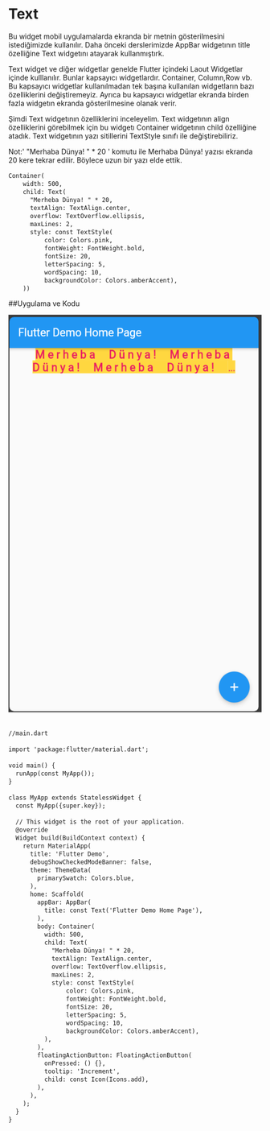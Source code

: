 # Text

Bu widget mobil uygulamalarda ekranda bir metnin gösterilmesini istediğimizde kullanılır. Daha önceki derslerimizde AppBar widgetının title özelliğine Text widgetını atayarak kullanmıştırk. 

Text widget ve diğer widgetlar genelde Flutter içindeki Laout Widgetlar içinde kulllanılır. Bunlar kapsayıcı widgetlardır. Container, Column,Row vb. Bu kapsayıcı widgetlar kullanılmadan tek başına kullanılan widgetların bazı özelliklerini değiştiremeyiz. Ayrıca bu kapsayıcı widgetlar ekranda birden fazla widgetın ekranda gösterilmesine olanak verir.

Şimdi Text widgetının özelliklerini inceleyelim. Text widgetının align özelliklerini görebilmek için bu widgetı Container widgetının child özelliğine atadık.
Text widgetının yazı sitillerini TextStyle sınıfı ile değiştirebiliriz.

Not:' "Merhaba Dünya! " * 20 ' komutu ile Merhaba Dünya! yazısı ekranda 20 kere tekrar edilir. Böylece uzun bir yazı elde ettik.

````
Container(
    width: 500,
    child: Text(
      "Merheba Dünya! " * 20,
      textAlign: TextAlign.center,
      overflow: TextOverflow.ellipsis,
      maxLines: 2,
      style: const TextStyle(
          color: Colors.pink,
          fontWeight: FontWeight.bold,
          fontSize: 20,
          letterSpacing: 5,
          wordSpacing: 10,
          backgroundColor: Colors.amberAccent),
    ))

````


##Uygulama ve Kodu

![Screenshot](images/Text.png)

````

//main.dart

import 'package:flutter/material.dart';

void main() {
  runApp(const MyApp());
}

class MyApp extends StatelessWidget {
  const MyApp({super.key});

  // This widget is the root of your application.
  @override
  Widget build(BuildContext context) {
    return MaterialApp(
      title: 'Flutter Demo',
      debugShowCheckedModeBanner: false,
      theme: ThemeData(
        primarySwatch: Colors.blue,
      ),
      home: Scaffold(
        appBar: AppBar(
          title: const Text('Flutter Demo Home Page'),
        ),
        body: Container(
          width: 500,
          child: Text(
            "Merheba Dünya! " * 20,
            textAlign: TextAlign.center,
            overflow: TextOverflow.ellipsis,
            maxLines: 2,
            style: const TextStyle(
                color: Colors.pink,
                fontWeight: FontWeight.bold,
                fontSize: 20,
                letterSpacing: 5,
                wordSpacing: 10,
                backgroundColor: Colors.amberAccent),
          ),
        ),
        floatingActionButton: FloatingActionButton(
          onPressed: () {},
          tooltip: 'Increment',
          child: const Icon(Icons.add),
        ),
      ),
    );
  }
}


````
